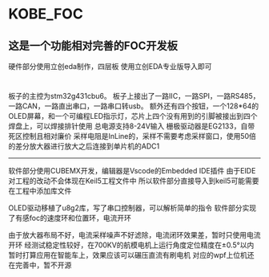 # KOBE_FOC

## 这是一个功能相对完善的FOC开发板

硬件部分使用立创eda制作，四层板
使用立创EDA专业版导入即可
#
板子的主控为stm32g431cbu6。
板子上接出了一路IIC，一路SPI，一路RS485，一路CAN，一路直出串口，一路串口转usb。
额外还有四个按钮，一个128*64的OLED屏幕，和一个可编程LED指示灯，芯片上四个没有用到的引脚被接出到四个焊盘上，可以焊接排针使用
总电源支持8-24V输入
栅极驱动器是EG2133，自带死区控制且相对廉价
采样电阻是InLine的，采样不需要考虑采样窗口，使用50倍的差分放大器进行放大之后连接到单片机的ADC1

***************************************************************

软件部分使用CUBEMX开发，编辑器是Vscode的Embedded IDE插件
由于EIDE对工程的改动不会体现在Keil5工程文件中
所以软件部分直接导入到keil5可能需要在工程中添加库文件

OLED驱动移植了u8g2库，写了串口控制器，可以解析简单的指令
软件部分实现了有感foc的速度环和位置环，电流开环

由于放大器布局不好，电流采样噪声不好滤除，电流闭环效果差，暂时只使用电流开环
经测试稳定性较好，在700KV的航模电机上运行角度定位精度在±0.5°以内
暂时打算应用在智能车上，效果应该可以碾压直流有刷电机
对应的wpf上位机还在完善中，暂不开源

